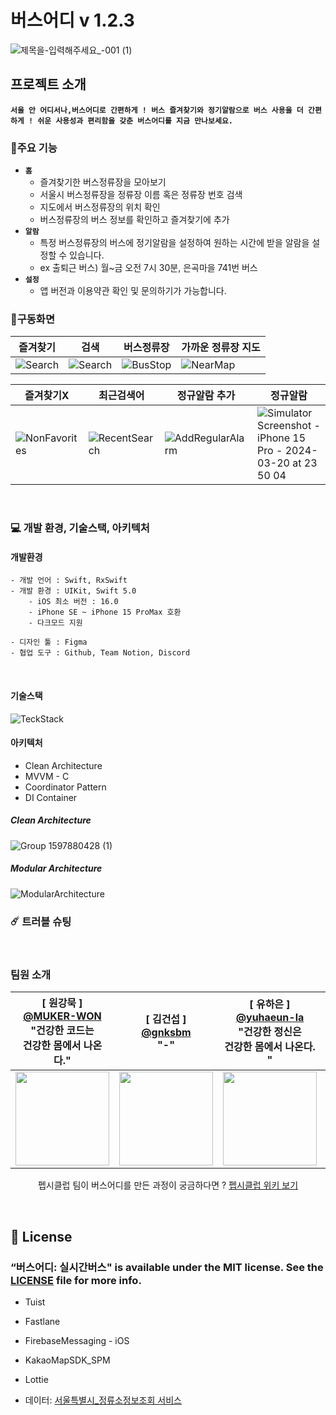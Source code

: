 # 버스어디 v 1.2.3

![제목을-입력해주세요_-001 (1)](https://github.com/Pepsi-Club/WhereMyBus-iOS/assets/65907001/a97bb417-52b2-454b-9f79-7fb715b4d96c)

## 프로젝트 소개
**`서울 안 어디서나,버스어디로 간편하게 ! 버스 즐겨찾기와 정기알람으로 버스 사용을 더 간편하게 !
    쉬운 사용성과 편리함을 갖춘 버스어디를 지금 만나보세요.`**
    

### 💫주요 기능
- **`홈`**
    - 즐겨찾기한 버스정류장을 모아보기
    - 서울시 버스정류장을 정류장 이름 혹은 정류장 번호 검색
    - 지도에서 버스정류장의 위치 확인
    - 버스정류장의 버스 정보를 확인하고 즐겨찾기에 추가
- **`알람`** 
    - 특정 버스정류장의 버스에 정기알람을 설정하여 원하는 시간에 받을 알람을 설정할 수 있습니다.
    - ex 출퇴근 버스) 월~금 오전 7시 30분, 은곡마을 741번 버스 
- **`설정`** 
    - 앱 버전과 이용약관 확인 및 문의하기가 가능합니다.

### 📱구동화면

| 즐겨찾기 | 검색 | 버스정류장 | 가까운 정류장 지도 |
| --- | --- | --- | --- |
|![Search](https://github.com/Pepsi-Club/WhereMyBus-iOS/assets/91649269/60245d90-b78e-4ea8-bc6b-48418e0a5d8f)|![Search](https://github.com/Pepsi-Club/WhereMyBus-iOS/assets/91649269/9f89c5c4-11f4-42e5-95de-c71ba1e07316)|![BusStop](https://github.com/Pepsi-Club/WhereMyBus-iOS/assets/91649269/551aa349-20f7-4183-b8f0-0d159cc02e66)|![NearMap](https://github.com/Pepsi-Club/WhereMyBus-iOS/assets/91649269/d5516f98-a3e3-4ee1-9e8d-731a71cd94e9)|

| 즐겨찾기X | 최근검색어 | 정규알람 추가 | 정규알람 | 
| --- | --- | --- | --- |
| ![NonFavorites](https://github.com/Pepsi-Club/WhereMyBus-iOS/assets/91649269/938b5193-7f95-4050-afea-75a11ca7351c)|![RecentSearch](https://github.com/Pepsi-Club/WhereMyBus-iOS/assets/91649269/31e680db-c9a6-4485-bd75-c1a6f086c992)|![AddRegularAlarm](https://github.com/Pepsi-Club/WhereMyBus-iOS/assets/91649269/0fcb6763-3790-4545-8bfb-f4ff4839d92d)|![Simulator Screenshot - iPhone 15 Pro - 2024-03-20 at 23 50 04](https://github.com/Pepsi-Club/WhereMyBus-iOS/assets/91649269/214d4a6c-c079-4abd-827b-fe7432fb41d0)|

<br>

### 💻 개발 환경, 기술스택, 아키텍처

#### 개발환경
```
- 개발 언어 : Swift, RxSwift
- 개발 환경 : UIKit, Swift 5.0
    - iOS 최소 버전 : 16.0
    - iPhone SE ~ iPhone 15 ProMax 호환
    - 다크모드 지원
    
- 디자인 툴 : Figma
- 협업 도구 : Github, Team Notion, Discord
```
<br>

#### 기술스택
![TeckStack](https://github.com/Pepsi-Club/WhereByBus/assets/133845468/1bae919f-f2de-4d15-91de-85c2e8c5ea80)


#### 아키텍처
- Clean Architecture
- MVVM - C
- Coordinator Pattern
- DI Container

##### Clean Architecture
![Group 1597880428 (1)](https://github.com/Pepsi-Club/WhereMyBus-iOS/assets/65907001/86490d53-d7a6-46a3-bc92-5ac60299cbe3)

##### Modular Architecture

![ModularArchitecture](https://github.com/Pepsi-Club/WhereByBus/assets/133845468/c444851f-c108-40a2-9566-d617316a685f)

### ☄️ 트러블 슈팅



<br>

### 팀원 소개
<div align="center">

|[ 원강묵 ]<br/> [@MUKER-WON](https://github.com/MUKER-WON)<br/> "건강한 코드는 <br> 건강한 몸에서 나온다." | [ 김건섭 ]<br/> [@gnksbm](https://github.com/gnksbm)<br/> "-" | [ 유하은 ]<br/> [@yuhaeun-la](https://github.com/yuhaeun-la)<br/> "건강한 정신은 <br> 건강한 몸에서 나온다. " | [ 함지수 ]<br/> [@isakatty](https://github.com/isakatty)<br/> "정보를 머리에 cmd+s"|
| :----------------------------------------------------------: | :---------------------------------------------: | :------: | :-------------------------------------------------: |
|<img src = "https://github.com/isakatty/TIL/assets/133845468/dd5a38e0-2f11-4489-862d-2ddfe81d3666" width="150"> | <img src = "https://github.com/isakatty/TIL/assets/133845468/defeff23-b698-4144-809a-d00ebeade221" width="150"> | <img src = "https://github.com/isakatty/TIL/assets/133845468/c69e30b9-be85-457c-a381-5129029fc878" width="150">  | <img src = "https://github.com/isakatty/TIL/assets/133845468/bb2f4bcd-df40-4ba4-96c4-bce8e2bcda76" width="150"> |

 펩시클럽 팀이 버스어디를 만든 과정이 궁금하다면 ? [펩시클럽 위키 보기](https://github.com/Pepsi-Club/WhereMyBus-iOS/wiki)

</div>
 

<br>

## 📄 License
### “버스어디: 실시간버스" is available under the MIT license. See the [LICENSE](https://github.com/Pepsi-Club/BusComing/blob/dev/LICENSE) file for more info.
- Tuist
- Fastlane
- FirebaseMessaging - iOS
- KakaoMapSDK_SPM
- Lottie

- 데이터: [서울특별시_정류소정보조회 서비스](https://www.data.go.kr/tcs/dss/selectApiDataDetailView.do?publicDataPk=15000303)

<br />
